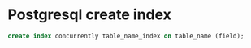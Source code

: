 # Postgresql create index

```sql
create index concurrently table_name_index on table_name (field);
```